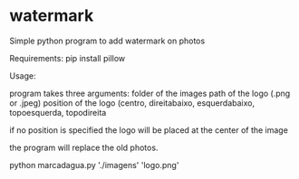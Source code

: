 # watermark
Simple python program to add watermark on photos

Requirements:
pip install pillow

Usage:

program takes three arguments:
folder of the images
path of the logo (.png or .jpeg)
position of the logo (centro, direitabaixo, esquerdabaixo, topoesquerda, topodireita

if no position is specified the logo will be placed at the center of the image

the program will replace the old photos.


python marcadagua.py  './imagens' 'logo.png'
